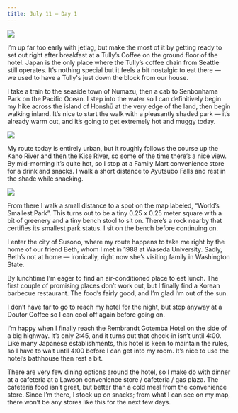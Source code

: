 ```yaml
---
title: July 11 — Day 1
---
```


![](./images/IMG_7642.jpg)

I’m up far too early with jetlag, but make the most of it by getting ready to set out right after breakfast at a Tully’s Coffee on the ground floor of the hotel. Japan is the only place where the Tully’s coffee chain from Seattle still operates. It’s nothing special but it feels a bit nostalgic to eat there — we used to have a Tully's just down the block from our house.

I take a train to the seaside town of Numazu, then a cab to Senbonhama Park on the Pacific Ocean. I step into the water so I can definitively begin my hike across the island of Honshū at the very edge of the land, then begin walking inland. It’s nice to start the walk with a pleasantly shaded park — it’s already warm out, and it’s going to get extremely hot and muggy today.

![](./images/IMG_7657.jpg)

My route today is entirely urban, but it roughly follows the course up the Kano River and then the Kise River, so some of the time there’s a nice view. By mid-morning it’s quite hot, so I stop at a Family Mart convenience store for a drink and snacks. I walk a short distance to Ayutsubo Falls and rest in the shade while snacking.

![](./images/IMG_7664.jpg)

From there I walk a small distance to a spot on the map labeled, “World’s Smallest Park”. This turns out to be a tiny 0.25 x 0.25 meter square with a bit of greenery and a tiny bench stool to sit on. There’s a rock nearby that certifies its smallest park status. I sit on the bench before continuing on.

I enter the city of Susono, where my route happens to take me right by the home of our friend Beth, whom I met in 1988 at Waseda University. Sadly, Beth’s not at home — ironically, right now she’s visiting family in Washington State.

By lunchtime I’m eager to find an air-conditioned place to eat lunch. The first couple of promising places don’t work out, but I finally find a Korean barbecue restaurant. The food’s fairly good, and I’m glad I’m out of the sun.

I don’t have far to go to reach my hotel for the night, but stop anyway at a Doutor Coffee so I can cool off again before going on.

I’m happy when I finally reach the Rembrandt Gotemba Hotel on the side of a big highway. It’s only 2:45, and it turns out that check-in isn’t until 4:00. Like many Japanese establishments, this hotel is keen to maintain the rules, so I have to wait until 4:00 before I can get into my room. It’s nice to use the hotel’s bathhouse then rest a bit.

There are very few dining options around the hotel, so I make do with dinner at a cafeteria at a Lawson convenience store / cafeteria / gas plaza. The cafeteria food isn’t great, but better than a cold meal from the convenience store. Since I’m there, I stock up on snacks; from what I can see on my map, there won’t be any stores like this for the next few days.
